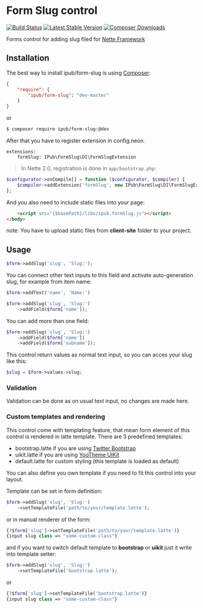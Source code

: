 # Form Slug control

[![Build Status](https://img.shields.io/travis/iPublikuj/form-slug.svg?style=flat-square)](https://travis-ci.org/iPublikuj/form-slug)
[![Latest Stable Version](https://img.shields.io/packagist/v/ipub/form-slug.svg?style=flat-square)](https://packagist.org/packages/ipub/form-slug)
[![Composer Downloads](https://img.shields.io/packagist/dt/ipub/form-slug.svg?style=flat-square)](https://packagist.org/packages/ipub/form-slug)

Forms control for adding slug filed for [Nette Framework](http://nette.org/)

## Installation

The best way to install ipub/form-slug is using  [Composer](http://getcomposer.org/):

```json
{
	"require": {
		"ipub/form-slug": "dev-master"
	}
}
```

or

```sh
$ composer require ipub/form-slug:@dev
```

After that you have to register extension in config.neon.

```neon
extensions:
	formSlug: IPub\FormSlug\DI\FormSlugExtension
```

> In Nette 2.0, registration is done in `app/bootstrap.php`:
```php
$configurator->onCompile[] = function ($configurator, $compiler) {
	$compiler->addExtension('formSlug', new IPub\FormSlug\DI\FormSlugExtension);
};
```

And you also need to include static files into your page:

```html
	<script src="{$basePath}/libs/ipub.formSlug.js"></script>
</body>
```

note: You have to upload static files from **client-site** folder to your project.

## Usage

```php
$form->addSlug('slug', 'Slug:');
```

You can connect other text inputs to this field and activate auto-generation slug, for example from item name:

```php
$form->addText('name', 'Name:')

$form->addSlug('slug', 'Slug:')
	->addField($form['name']);
```

You can add more than one field:

```php
$form->addSlug('slug', 'Slug:')
	->addField($form['name'])
	->addField($form['subname']);
```

This control return values as normal text input, so you can acces your slug like this:

```php
$slug = $form->values->slug;
```

### Validation

Validation can be done as on usual text input, no changes are made here.

### Custom templates and rendering

This control come with templating feature, that mean form element of this control is rendered in latte template. There are 3 predefined templates:

* bootstrap.latte if you are using [Twitter Bootstrap](http://getbootstrap.com/)
* uikit.latte if you are using [YooTheme UIKit](http://getuikit.com/)
* default.latte for custom styling (this template is loaded as default)

You can also define you own template if you need to fit this control into your layout.

Template can be set in form definition:

```php
$form->addSlug('slug', 'Slug:')
	->setTemplateFile('path/to/your/template.latte');
```

or in manual renderer of the form:

```php
{?$form['slug']->setTemplateFile('path/to/your/template.latte')}
{input slug class => "some-custom-class"}
```

and if you want to switch default template to **bootstrap** or **uikit** just it write into template setter:

```php
$form->addSlug('slug', 'Slug:')
	->setTemplateFile('bootstrap.latte');
```

or

```php
{?$form['slug']->setTemplateFile('bootstrap.latte')}
{input slug class => "some-custom-class"}
```
